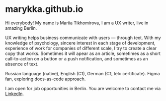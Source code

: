 # marykka.github.io
<p>Hi everybody! My name is Mariia Tikhomirova, I am a UX writer, live in amazing Berlin.</p>
<p>UX writing helps business communicate with users — through text. With my knowledge of psychology, sincere interest in each stage of development, experience of work for companies of different scale, I try to create a clear copy that works. Sometimes it will apear as an article, sometimes as a short call-to-action on a button or a push notification, and sometimes as an absence of text.</p>
<p>Russian language (native), English (C1), German (C1, telc certificate). Figma fan, exploring docs-as-code approach.</p>
<p>I am open for job opportunities in Berlin. You are welcome to contact me via <a href="https://www.linkedin.com/in/mariiatikhomirova/">LinkedIn</a>.
